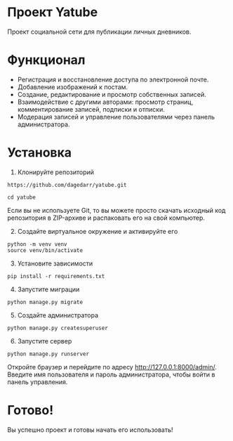 # Проект Yatube
Проект социальной сети для публикации личных дневников.

# Функционал
- Регистрация и восстановление доступа по электронной почте.
- Добавление изображений к постам.
- Создание, редактирование и просмотр собственных записей.
- Взаимодействие с другими авторами: просмотр страниц, комментирование записей, подписки и отписки.
- Модерация записей и управление пользователями через панель администратора.

# Установка

1. Клонируйте репозиторий
```
https://github.com/dagedarr/yatube.git

cd yatube
```
Если вы не используете Git, то вы можете просто скачать исходный код репозитория в ZIP-архиве и распаковать его на свой компьютер.

2. Создайте виртуальное окружение и активируйте его
```
python -m venv venv
source venv/bin/activate
```
3. Установите зависимости
```
pip install -r requirements.txt
```
4. Запустите миграции
```
python manage.py migrate
```
5. Создайте администратора
```
python manage.py createsuperuser
```
6. Запустите сервер
```
python manage.py runserver
```
Откройте браузер и перейдите по адресу http://127.0.0.1:8000/admin/. Введите имя пользователя и пароль администратора, чтобы войти в панель управления.

# Готово!
Вы успешно проект и готовы начать его использовать!
